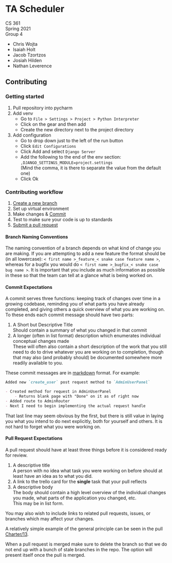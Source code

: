 # TA Scheduler

CS 361  
Spring 2021  
Group 4

- Chris Wojta
- Isaiah Holt
- Jacob Tzortzos
- Josiah Hilden
- Nathan Leverence

## Contributing

### Getting started

1. Pull repository into pycharm
2. Add venv
	- Go to `File > Settings > Project > Python Interpreter`
	- Click on the gear and then add
	- Create the new directory next to the project directory
3. Add configuration
	- Go to drop down just to the left of the run button
	- Click `Edit Configurations`
	- Click Add and select `Django Server`
	- Add the following to the end of the env section:  
	  `,DJANGO_SETTINGS_MODULE=project.settings`  
	  (Mind the comma, it is there to separate the value from the default one)
	- Click Ok

### Contributing workflow

1. [Create a new branch](#branch-naming-conventions)
3. Set up virtual environment
4. Make changes & [Commit](#commit-expectations)
5. Test to make sure your code is up to standards
6. [Submit a pull request](#pull-request-expectations)

#### Branch Naming Conventions

The naming convention of a branch depends on what kind of change you are making.
If you are attempting to add a new feature the format should be (in all lowercase):
`< first name >_feature_< snake case feature name >`, whereas for a bugfix you
would do `< first name >_bugfix_< snake case bug name >`. It is important that
you include as much information as possible in these so that the team can tell at
a glance what is being worked on.

#### Commit Expectations

A commit serves three functions: keeping track of changes over time in a growing
codebase, reminding you of what parts you have already completed, and giving
others a quick overview of what you are working on.  
To these ends each commit message should have two parts:

1. A Short but Descriptive Title  
   Should contain a summary of what you changed in that commit
2. A longer (often in list format) description which enumerates individual
   conceptual changes made  
   These will often also contain a short description of the work that you still
   need to do to drive whatever you are working on to completion, though that may
   also (and probably should) be documented somewhere more readily available to you.

These commit messages are in [markdown](https://www.markdownguide.org/cheat-sheet)
format. For example:

```markdown
Added new `create_user` post request method to `AdminUserPanel`

- Created method for request in AdminUserPanel
    - Returns blank page with "Done" on it as of right now
- Added route to AdminRouter
- Next I need to begin implementing the actual request handle
```

That last line may seem obvious by the first, but there is still value in laying
you what you intend to do next explicitly, both for yourself and others. It is not
hard to forget what you were working on.

#### Pull Request Expectations

A pull request should have at least three things before it is considered ready
for review.

1. A descriptive title  
   A person with no idea what task you were working on before should at least have
   an idea as to what you did.
2. A link to the trello card for the **single** task that your pull reflects
3. A descriptive body  
   The body should contain a high level overview of the individual changes you
   made, what parts of the application you changed, etc.  
   This may be in list form.

You may also wish to include links to related pull requests, issues, or branches which
may affect your changes.

A relatively simple example of the general principle can be seen in the pull
[Charter/13](https://github.com/cs361-spring2021-team4/Charter/pull/13).

When a pull request is merged make sure to delete the branch so that we do not
end up with a bunch of stale branches in the repo. The option will present itself
once the pull is merged.
